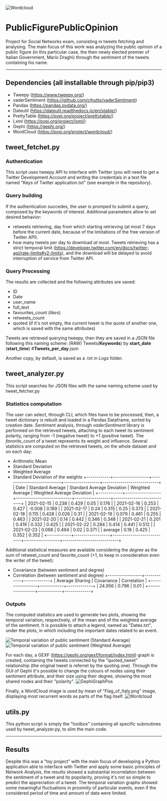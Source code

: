 ![Wordcloud](https://user-images.githubusercontent.com/27780725/142063351-04fa7996-e867-492f-a828-cc58dbb0fc72.png)

# PublicFigurePublicOpinion
Project for Social Networks exam, consisting in tweets fetching and analysing. The main focus of this work was analyzing the public opinion of a public figure (in this particular case, the then newly elected premier of Italian Government, Mario Draghi) through the sentiment of the tweets containing his name.

------

## Dependencies (all installable through pip/pip3)
- Tweepy (https://www.tweepy.org/)
- vaderSentiment (https://github.com/cjhutto/vaderSentiment)
- Pandas (https://pandas.pydata.org/)
- Dateutil (https://dateutil.readthedocs.io/en/stable/)
- PrettyTable (https://pypi.org/project/prettytable/)
- Lxml (https://pypi.org/project/lxml/)
- Gephi (https://gephi.org/)
- WordCloud (https://pypi.org/project/wordcloud/) 

## tweet_fetchet.py

### Authentication
This script uses tweepy API to interface with Twitter (you will need to get a Twitter Development Account and writing the credentials in a text file named "Keys of Twitter application.txt" (see example in the repository).

### Query building
If the authentication succedes, the user is promped to submit a query, composed by the keywords of interest.
Additional parameters allow to set desired behavior:
- retweets retrieving, day from which starting retrieving (at most 7 days before the current date, because of the limitations of the free version of Twitter API). 
- how many tweets per day to download *at most*. Tweets retrieving has a strict temporal limit (https://developer.twitter.com/en/docs/twitter-api/rate-limits#v2-limits), and the download will be delayed to avoid interruption of service from Twitter API.

### Query Processing

The results are collected and the following attributes are saved:
- ID
- Date
- user_name
- full_text
- favourites_count (*likes*)
- retweets_count
- quoted (if it's not empty, the current tweet is the quote of another one, which is saved with the same attributes)

Tweets are retrieved querying tweepy, then they are saved in a JSON file following this naming scheme:
(RAW) Tweets(**Keywords**) by **start_date** (**start_time**) #**Tweets_per_day**.json

Another copy, by default, is saved as a .txt in *Logs* folder.


## tweet_analyzer.py
This script searches for JSON files with the same naming scheme used by tweet_fetcher.py

### Statistics computation
The user can select, through CLI, which files have to be processed, then, a tweet dictionary is rebuilt and loaded in a Pandas Dataframe, sorted by creation date.
Sentiment analysis, through *vaderSentiment* library is performed on the retrieved tweets, attaching to each tweet its sentiment polarity, ranging from -1 (negative tweet) to +1 (positive tweet). The *favorite_count* of a tweet represents its weight and influence.
Several statistics are computed on the retrieved tweets, on the whole dataset and on each day: 
- Arithmetic Mean
- Standard Deviation
- Weighted Average
- Standard Deviation of the weights
+------------+------------------+----------------------------+------------------+----------------------------+
|    Date    | Standard Average | Standard Average Deviation | Weighted Average | Weighted Average Deviation |
+------------+------------------+----------------------------+------------------+----------------------------+
| 2021-02-15 |      0.238       |           0.429            |       0.05       |           0.176            |
| 2021-02-16 |      0.253       |           0.427            |      -0.008      |           0.189            |
| 2021-02-17 |       0.24       |           0.315            |       0.25       |           0.373            |
| 2021-02-18 |      0.115       |           0.428            |      0.026       |            0.31            |
| 2021-02-19 |      0.079       |           0.461            |      0.255       |           0.463            |
| 2021-02-20 |       0.14       |           0.442            |      0.346       |           0.348            |
| 2021-02-21 |      0.201       |           0.419            |      0.332       |           0.425            |
| 2021-02-22 |      0.284       |           0.414            |      0.441       |           0.512            |
| 2021-02-23 |      0.068       |           0.494            |       0.02       |           0.371            |
|  average   |       0.18       |           0.425            |      0.352       |           0.352            |
+------------+------------------+----------------------------+------------------+----------------------------+

Additional statistical measures are available considering the *degree* as the sum of retweet_count and favorite_count (+1, to keep in consideration even the writer of the tweet):
- Covariance (between sentiment and degree)
- Correlation (between sentiment and degree)
+-----------------+------------+-------------+
| Average Sharing | Covariance | Correlation |
+-----------------+------------+-------------+
|      24.956     |   0.796    |     0.01    |
+-----------------+------------+-------------+

### Outputs 

The computed statistics are used to generate two plots, showing the temporal variation, respectively, of the mean and of the weighted average of the sentiment. It is possible to attach a legend, named as "Dates.txt", under the plots, in which including the important dates related to an event.

![Temporal variation of public sentiment (Standard Average)](https://user-images.githubusercontent.com/27780725/142060346-6324abc0-bb90-46ed-b8d0-52dce01d8a30.png)
![Temporal variation of public sentiment (Weighted Average)](https://user-images.githubusercontent.com/27780725/142060409-e2a540c1-c259-4099-8e73-ece8e2de00cd.png)

For each day, a GEXF (https://gephi.org/gexf/format/index.html) graph is created, containing the tweets connected by the "quoted_tweet" relationship (the original tweet is referret by the quoting one). Through the GUI of Gephi it's possible to change the colours of nodes using their sentiment attribute, and their size using their degree, showing the most shared nodes and their "polarity".
![GephiGraphPos](https://user-images.githubusercontent.com/27780725/142061179-28f9b35e-5260-4800-85f9-b2fd1047ec44.png)

Finally, a WordCloud image is used by mean of "Flag_of_Italy.png" image, displaying most recurrent words as parts of the flag itself.
![Wordcloud](https://user-images.githubusercontent.com/27780725/142063351-04fa7996-e867-492f-a828-cc58dbb0fc72.png)

## utils.py
This python script is simply the "toolbox" containing all specific subroutines used by tweet_analyzer.py, to slim the main code.

--------
## Results
Despite this was a "toy project" with the main focus of developing a Python application able to interface with Twitter and apply some basic principles of Network Analysis, the results showed a substantial incorrelation between the sentiment of a tweet and its popolarity, proving it's not so simple to predict the appreciation of a tweet. The temporal variation graphs showed some meaningful fluctuations in proximity of particular events, even if the considered period of time and amount of data were limited. 
